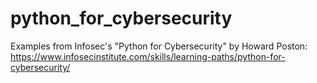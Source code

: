 # python_for_cybersecurity
Examples from Infosec's "Python for Cybersecurity" by Howard Poston: https://www.infosecinstitute.com/skills/learning-paths/python-for-cybersecurity/
